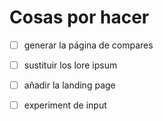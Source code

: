 # Cosas por hacer

- [ ] generar la página de compares
- [ ] sustituir los lore ipsum
- [ ] añadir la landing page
- [ ] experiment de input


